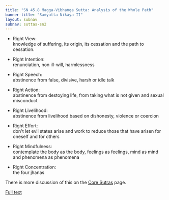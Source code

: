 ```yaml
---
title: "SN 45.8 Magga-Vibhaṅga Sutta: Analysis of the Whole Path"
banner-title: "Saṁyutta Nikāya II" 
layout: subnav 
subnav: suttas-sn2
---
```


- Right View:  
    knowledge of suffering, its origin, its cessation and the path to cessation.

- Right Intention:  
    renunciation, non ill-will, harmlessness

- Right Speech:  
    abstinence from false, divisive, harsh or idle talk

- Right Action:  
    abstinence from destoying life, from taking what is not given and sexual misconduct

- Right Livelihood:  
    abstinence from livelihood based on dishonesty, violence or coercion

- Right Effort:  
    don't let evil states arise and work to reduce those that have arisen for oneself and for others

- Right Mindfulness:  
    contemplate the body as the body, feelings as feelings, mind as mind and phenomena as phenomena

- Right Concentration:  
    the four jhanas
    
There is more discussion of this on the [Core Sutras](/pages/suttas/core-suttas.html#magga) page.


[Full text](https://www.dhammatalks.org/suttas/SN/SN45_8.html)
